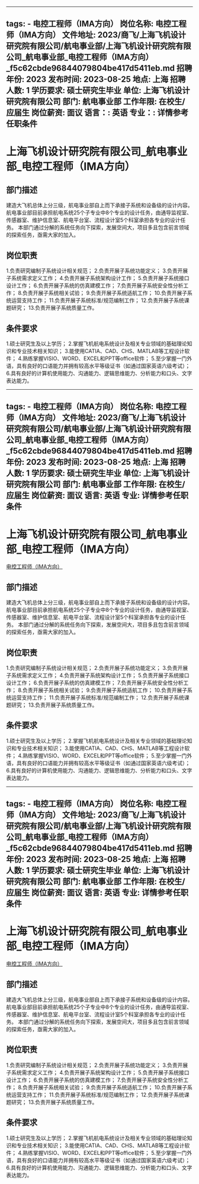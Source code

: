 
---
tags:
    - 电控工程师（IMA方向）
岗位名称: 电控工程师（IMA方向）
文件地址: 2023/商飞/上海飞机设计研究院有限公司/航电事业部/上海飞机设计研究院有限公司_航电事业部_电控工程师（IMA方向）_f5c62cbde96844079804be417d5411eb.md
招聘年份: 2023
发布时间: 2023-08-25
地点: 上海
招聘人数: 1
学历要求: 硕士研究生毕业
单位: 上海飞机设计研究院有限公司
部门: 航电事业部
工作年限: 在校生/应届生
岗位薪资: 面议
语言：: 英语
专业：: 详情参考任职条件
---

# 上海飞机设计研究院有限公司_航电事业部_电控工程师（IMA方向）

## 部门描述

建造大飞机总体上分三级，航电事业部自上而下承接子系统和设备级的设计内容。 航电事业部目前承担航电系统25个子专业中8个专业的设计任务，由通导监视室、传感器室、维护信息室、航电平台室、流程设计室5个科室承担各专业的设计任务。 本部门通过分解的系统任务向下探索，发展空间大，项目多且包含前言领域的探索任务，亟需大家的加入。

## 岗位职责

1.负责研究编制子系统设计相关规范；
 2.负责开展子系统功能定义；
 3.负责开展子系统需求定义工作；
 4.负责开展子系统架构设计工作；
 5.负责开展子系统接口设计工作；
 6.负责开展子系统的仿真建模工作；
 7.负责开展子系统安全性分析工作；
 8.负责开展子系统相关试验；
 9.负责开展子系统适航工作；
 10.负责开展子系统运营支持工作；
 11.负责开展子系统标准/规范编制工作；
 12.负责开展子系统课题研究；
 13.负责开展子系统质量工作。

 ## 条件要求

1.硕士研究生及以上学历；
 2.掌握飞机航电系统设计及相关专业领域的基础理论知识和专业技术相关知识；
 3.能使用CATIA、CAD、CHS、MATLAB等工程设计软件；
 4.熟练掌握VISIO、WORD、EXCEL和PPT等office软件；
 5.至少掌握一门外语，具有良好的口语能力并拥有较高水平等级证书（如通过国家英语六级考试）；
 6.具有良好的计算机使用能力、沟通能力、逻辑思维能力、分析能力和口头、文字表达能力。

---
tags:
    - 电控工程师（IMA方向）
岗位名称: 电控工程师（IMA方向）
文件地址: 2023/商飞/上海飞机设计研究院有限公司/航电事业部/上海飞机设计研究院有限公司_航电事业部_电控工程师（IMA方向）_f5c62cbde96844079804be417d5411eb.md
招聘年份: 2023
发布时间: 2023-08-25
地点: 上海
招聘人数: 1
学历要求: 硕士研究生毕业
单位: 上海飞机设计研究院有限公司
部门: 航电事业部
工作年限: 在校生/应届生
岗位薪资: 面议
语言: 英语
专业: 详情参考任职条件
---

# 上海飞机设计研究院有限公司_航电事业部_电控工程师（IMA方向）

[电控工程师（IMA方向）](http://zhaopin.comac.cc/zp/ct/out/position/positionDetail?planid=f5c62cbde96844079804be417d5411eb)

## 部门描述

建造大飞机总体上分三级，航电事业部自上而下承接子系统和设备级的设计内容。 航电事业部目前承担航电系统25个子专业中8个专业的设计任务，由通导监视室、传感器室、维护信息室、航电平台室、流程设计室5个科室承担各专业的设计任务。 本部门通过分解的系统任务向下探索，发展空间大，项目多且包含前言领域的探索任务，亟需大家的加入。

## 岗位职责

1.负责研究编制子系统设计相关规范；
 2.负责开展子系统功能定义；
 3.负责开展子系统需求定义工作；
 4.负责开展子系统架构设计工作；
 5.负责开展子系统接口设计工作；
 6.负责开展子系统的仿真建模工作；
 7.负责开展子系统安全性分析工作；
 8.负责开展子系统相关试验；
 9.负责开展子系统适航工作；
 10.负责开展子系统运营支持工作；
 11.负责开展子系统标准/规范编制工作；
 12.负责开展子系统课题研究；
 13.负责开展子系统质量工作。

 ## 条件要求

1.硕士研究生及以上学历；
 2.掌握飞机航电系统设计及相关专业领域的基础理论知识和专业技术相关知识；
 3.能使用CATIA、CAD、CHS、MATLAB等工程设计软件；
 4.熟练掌握VISIO、WORD、EXCEL和PPT等office软件；
 5.至少掌握一门外语，具有良好的口语能力并拥有较高水平等级证书（如通过国家英语六级考试）；
 6.具有良好的计算机使用能力、沟通能力、逻辑思维能力、分析能力和口头、文字表达能力。

---
tags:
    - 电控工程师（IMA方向）
岗位名称: 电控工程师（IMA方向）
文件地址: 2023/商飞/上海飞机设计研究院有限公司/航电事业部/上海飞机设计研究院有限公司_航电事业部_电控工程师（IMA方向）_f5c62cbde96844079804be417d5411eb.md
招聘年份: 2023
发布时间: 2023-08-25
地点: 上海
招聘人数: 1
学历要求: 硕士研究生毕业
单位: 上海飞机设计研究院有限公司
部门: 航电事业部
工作年限: 在校生/应届生
岗位薪资: 面议
语言: 英语
专业: 详情参考任职条件
---

# 上海飞机设计研究院有限公司_航电事业部_电控工程师（IMA方向）

[电控工程师（IMA方向）](http://zhaopin.comac.cc/zp/ct/out/position/positionDetail?planid=f5c62cbde96844079804be417d5411eb)


## 部门描述

建造大飞机总体上分三级，航电事业部自上而下承接子系统和设备级的设计内容。 航电事业部目前承担航电系统25个子专业中8个专业的设计任务，由通导监视室、传感器室、维护信息室、航电平台室、流程设计室5个科室承担各专业的设计任务。 本部门通过分解的系统任务向下探索，发展空间大，项目多且包含前言领域的探索任务，亟需大家的加入。

## 岗位职责

1.负责研究编制子系统设计相关规范；
 2.负责开展子系统功能定义；
 3.负责开展子系统需求定义工作；
 4.负责开展子系统架构设计工作；
 5.负责开展子系统接口设计工作；
 6.负责开展子系统的仿真建模工作；
 7.负责开展子系统安全性分析工作；
 8.负责开展子系统相关试验；
 9.负责开展子系统适航工作；
 10.负责开展子系统运营支持工作；
 11.负责开展子系统标准/规范编制工作；
 12.负责开展子系统课题研究；
 13.负责开展子系统质量工作。

 ## 条件要求

1.硕士研究生及以上学历；
 2.掌握飞机航电系统设计及相关专业领域的基础理论知识和专业技术相关知识；
 3.能使用CATIA、CAD、CHS、MATLAB等工程设计软件；
 4.熟练掌握VISIO、WORD、EXCEL和PPT等office软件；
 5.至少掌握一门外语，具有良好的口语能力并拥有较高水平等级证书（如通过国家英语六级考试）；
 6.具有良好的计算机使用能力、沟通能力、逻辑思维能力、分析能力和口头、文字表达能力。
